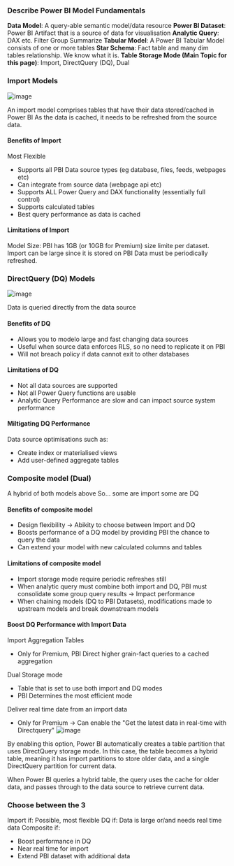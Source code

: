 ### Describe Power BI Model Fundamentals ### 

**Data Model**: A query-able semantic model/data resource
**Power BI Dataset**: Power BI Artifact that is a source of data for visualisation
**Analytic Query**: DAX etc. Filter Group Summarize
**Tabular Model**: A Power BI Tabular Model consists of one or more tables
**Star Schema**: Fact table and many dim tables relationship. We know what it is.
**Table Storage Mode (Main Topic for this page)**: Import, DirectQuery (DQ), Dual

### Import Models ###
![image](https://github.com/chinchin1108/Microsoft-Power-BI-Data-Analyst-PL300-Notes-In-progress/assets/94827147/749abebd-1577-48db-be07-ec9c2cf74fe5)

An import model comprises tables that have their data stored/cached in Power BI
As the data is cached, it needs to be refreshed from the source data.

#### Benefits of Import ####
Most Flexible
- Supports all PBI Data source types (eg database, files, feeds, webpages etc)
- Can integrate from source data (webpage api etc)
- Supports ALL Power Query and DAX functionality (essentially full control)
- Supports calculated tables
- Best query performance as data is cached

#### Limitations of Import ####
Model Size: PBI has 1GB (or 10GB for Premium) size limite per dataset. Import can be large since it is stored on PBI
Data must be periodically refreshed.

### DirectQuery (DQ) Models ###
![image](https://github.com/chinchin1108/Microsoft-Power-BI-Data-Analyst-PL300-Notes-In-progress/assets/94827147/8c4694bf-8925-4326-b737-41d2520bba93)

Data is queried directly from the data source

#### Benefits of DQ ####
- Allows you to modelo large and fast changing data sources
- Useful when source data enforces RLS, so no need to replicate it on PBI
- Will not breach policy if data cannot exit to other databases

#### Limitations of DQ ####
- Not all data sources are supported
- Not all Power Query functions are usable
- Analytic Query Performance are slow and can impact source system performance

#### Miltigating DQ Performance ####
Data source optimisations such as:
- Create index or materialised views
- Add user-defined aggregate tables

### Composite model (Dual) ###
A hybrid of both models above
So... some are import some are DQ

#### Benefits of composite model ####
- Design flexibility -> Abikity to choose between Import and DQ
- Boosts performance of a DQ model by providing PBI the chance to query the data
- Can extend your model with new calculated columns and tables

#### Limitations of composite model ####
- Import storage mode require periodic refreshes still
- When analytic query must combine both import and DQ, PBI must consolidate some group query results -> Impact performance
- When chaining models (DQ to PBI Datasets), modifications made to upstream models and break downstream models

#### Boost DQ Performance with Import Data ####
Import Aggregation Tables
- Only for Premium, PBI Direct higher grain-fact queries to a cached aggregation

Dual Storage mode
- Table that is set to use both import and DQ modes
- PBI Determines the most efficient mode

Deliver real time date from an import data
- Only for Premium -> Can enable the "Get the latest data in real-time with Directquery"
![image](https://github.com/chinchin1108/Microsoft-Power-BI-Data-Analyst-PL300-Notes-In-progress/assets/94827147/04d78a05-dd28-4cf1-b73e-2f8df47eecee)

By enabling this option, Power BI automatically creates a table partition that uses DirectQuery storage mode. In this case, the table becomes a hybrid table, meaning it has import partitions to store older data, and a single DirectQuery partition for current data.

When Power BI queries a hybrid table, the query uses the cache for older data, and passes through to the data source to retrieve current data.

### Choose between the 3 ### 

Import if: Possible, most flexible
DQ if: Data is large or/and needs real time data
Composite if: 
- Boost performance in DQ
- Near real time for import
- Extend PBI dataset with additional data 
